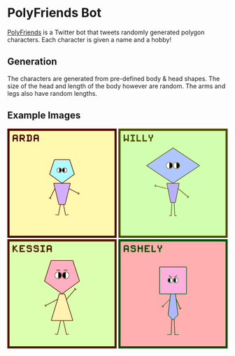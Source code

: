 # PolyFriends Bot
[PolyFriends](https://twitter.com/PolyFriendsBot) is a Twitter bot that tweets randomly generated polygon characters. Each character is given a name and a hobby!

## Generation
The characters are generated from pre-defined body & head shapes. The size of the head and length of the body however are random. The arms and legs also have random lengths.

## Example Images
<img src="Examples/Image1.png" width="250"/>
<img src="Examples/Image2.png" width="250"/>
<img src="Examples/Image3.png" width="250"/>
<img src="Examples/Image4.png" width="250"/>